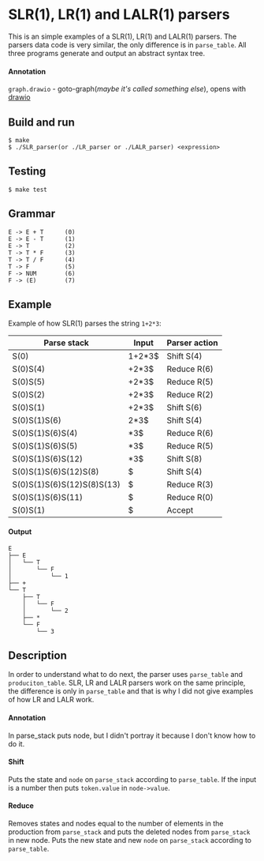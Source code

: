 # SLR(1), LR(1) and LALR(1) parsers

This is an simple examples of a SLR(1), LR(1) and LALR(1) parsers. The parsers data code
is very similar, the only difference is in `parse_table`. All three programs generate and
output an abstract syntax tree.

#### Annotation

`graph.drawio` - goto-graph(*maybe it's called something else*), opens with [drawio](https://app.diagrams.net)

## Build and run

    $ make
    $ ./SLR_parser(or ./LR_parser or ./LALR_parser) <expression>
    
## Testing

    $ make test

## Grammar

    E -> E + T      (0)
    E -> E - T      (1)
    E -> T          (2)
    T -> T * F      (3)
    T -> T / F      (4)
    T -> F          (5)
    F -> NUM        (6)
    F -> (E)        (7)
    
## Example

Example of how SLR(1) parses the string `1+2*3`:

Parse stack                | Input  | Parser action
---------------------------|--------|--------------
S(0)                       | 1+2*3$ | Shift S(4)
S(0)S(4)                   | +2*3$  | Reduce R(6)
S(0)S(5)                   | +2*3$  | Reduce R(5)
S(0)S(2)                   | +2*3$  | Reduce R(2)
S(0)S(1)                   | +2*3$  | Shift S(6)
S(0)S(1)S(6)               | 2*3$   | Shift S(4)
S(0)S(1)S(6)S(4)           | *3$    | Reduce R(6)
S(0)S(1)S(6)S(5)           | *3$    | Reduce R(5)
S(0)S(1)S(6)S(12)          | *3$    | Shift S(8)
S(0)S(1)S(6)S(12)S(8)      | $      | Shift S(4)
S(0)S(1)S(6)S(12)S(8)S(13) | $      | Reduce R(3)
S(0)S(1)S(6)S(11)          | $      | Reduce R(0)
S(0)S(1)                   | $      | Accept

#### Output

    E
    ├── E
    │   └── T
    │       └── F
    │           └── 1
    ├── +
    └── T
        ├── T
        │   └── F
        │       └── 2
        ├── *
        └── F
            └── 3

## Description

In order to understand what to do next, the parser uses `parse_table` and `produciton_table`.
SLR, LR and LALR parsers work on the same principle, the difference is only in `parse_table`
and that is why I did not give examples of how LR and LALR work.

#### Annotation
In parse_stack puts node, but I didn't portray it because I don't know how to do it.

#### Shift

Puts the state and `node` on `parse_stack` according to `parse_table`. If the input is 
a number then puts `token.value` in `node->value`.

#### Reduce

Removes states and nodes equal to the number of elements in the production from `parse_stack`
and puts the deleted nodes from `parse_stack` in new node. Puts the new state and new `node`
on `parse_stack` according to `parse_table`.